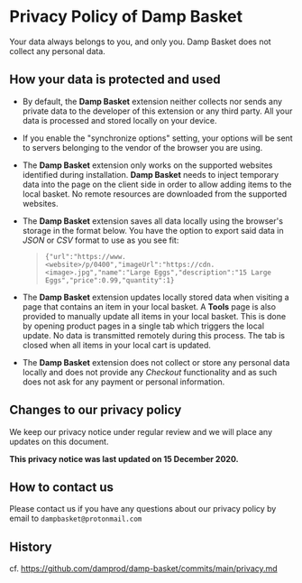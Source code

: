 # Privacy Policy of Damp Basket

Your data always belongs to you, and only you. Damp Basket does not collect any personal data.

## How your data is protected and used

- By default, the **Damp Basket** extension neither collects nor sends any private data to the developer of this extension or any third party. All your data is processed and stored locally on your device.

- If you enable the "synchronize options" setting, your options will be sent to servers belonging to the vendor of the browser you are using.

- The **Damp Basket** extension only works on the supported websites identified during installation. **Damp Basket** needs to inject temporary data into the page on the client side in order to allow adding items to the local basket. No remote resources are downloaded from the supported websites.

- The **Damp Basket** extension saves all data locally using the browser's storage in the format below. You have the option to export said data in *JSON* or *CSV* format to use as you see fit:

    >`{"url":"https://www.<website>/p/0400","imageUrl":"https://cdn.<image>.jpg","name":"Large Eggs","description":"15 Large Eggs","price":0.99,"quantity":1}`

- The **Damp Basket** extension updates locally stored data when visiting a page that contains an item in your local basket. A **Tools** page is also provided to manually update all items in your local basket.  This is done by opening product pages in a single tab which triggers the local update. No data is transmitted remotely during this process.  The tab is closed when all items in your local cart is updated.

- The **Damp Basket** extension does not collect or store any personal data locally and does not provide any *Checkout* functionality and as such does not ask for any payment or personal information.

## Changes to our privacy policy

We keep our privacy notice under regular review and we will place any updates on this document.

**This privacy notice was last updated on 15 December 2020.**

## How to contact us

Please contact us if you have any questions about our privacy policy by email to `dampbasket@protonmail.com`

## History

cf. https://github.com/damprod/damp-basket/commits/main/privacy.md
